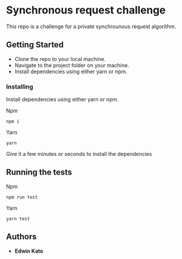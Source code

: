 # Synchronous request challenge

This repo is a challenge for a private synchrounous request algorithm. 

## Getting Started

* Clone the repo to your local machine.
* Navigate to the project folder on your machine.
* Install dependencies using either yarn or npm. 


### Installing

Install dependencies using either yarn or npm.

Npm

```
npm i
```


Yarn
```
yarn
```

Give it a few minutes or seconds to install the dependencies

## Running the tests

Npm
```
npm run test
```

Yarn
```
yarn test
```

## Authors

* **Edwin Kato** 
